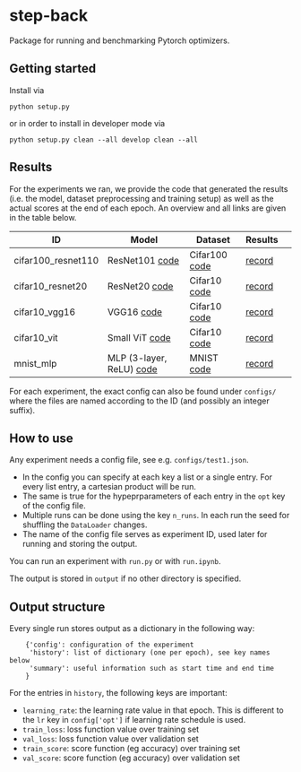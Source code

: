 # step-back

Package for running and benchmarking Pytorch optimizers.


## Getting started

Install via 

    python setup.py

or in order to install in developer mode via

    python setup.py clean --all develop clean --all

## Results

For the experiments we ran, we provide the code that generated the results (i.e. the model, dataset preprocessing and training setup) as well as the actual scores at the end of each epoch. An overview and all links are given in the table below.

| ID  | Model  | Dataset  | Results  |   |
|---|---|---|---|---|
| cifar100_resnet110  | ResNet101 [code](stepback/models/resnet.py)  | Cifar100 [code](stepback/datasets/cifar.py) | [record](stepback/records/cifar100_resnet110.csv)  |   |
| cifar10_resnet20  | ResNet20 [code](stepback/models/resnet.py) | Cifar10 [code](stepback/datasets/cifar.py) | [record](stepback/records/cifar10_resnet20.csv)  |   |
| cifar10_vgg16  | VGG16 [code](stepback/models/vgg.py) | Cifar10 [code](stepback/datasets/cifar.py) | [record](stepback/records/cifar10_vgg16.csv)  |   |
| cifar10_vit  | Small ViT [code](stepback/models/vit/vit.py) | Cifar10 [code](stepback/datasets/cifar.py) | [record](stepback/records/cifar10_vit.csv)  |   |
| mnist_mlp  |  MLP (3-layer, ReLU) [code](stepback/models/basic_models.py) | MNIST [code](stepback/datasets/mnist.py) | [record](stepback/records/mnist_mlp.csv)  |   |


For each experiment, the exact config can also be found under `configs/` where the files are named according to the ID (and possibly an integer suffix).


## How to use

Any experiment needs a config file, see e.g. `configs/test1.json`.

* In the config you can specify at each key a list or a single entry. For every list entry, a cartesian product will be run.
* The same is true for the hypeprparameters of each entry in the `opt` key of the config file.
* Multiple runs can be done using the key `n_runs`. In each run the seed for shuffling the `DataLoader` changes.
* The name of the config file serves as experiment ID, used later for running and storing the output. 

You can run an experiment with `run.py` or with `run.ipynb`.

The output is stored in `output` if no other directory is specified.


## Output structure

Every single run stores output as a dictionary in the following way:

```
    {'config': configuration of the experiment
     'history': list of dictionary (one per epoch), see key names below
     'summary': useful information such as start time and end time
    } 
```

For the entries in `history`, the following keys are important:

* `learning_rate`: the learning rate value in that epoch. This is different to the `lr` key in `config['opt']` if learning rate schedule is used.
* `train_loss`: loss function value over training set
* `val_loss`: loss function value over validation set
* `train_score`: score function (eg accuracy) over training set
* `val_score`: score function (eg accuracy) over validation set